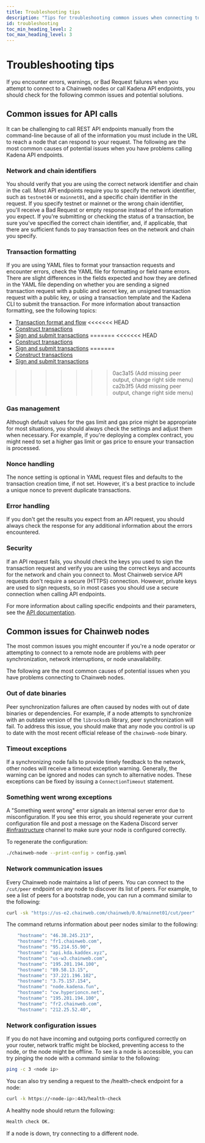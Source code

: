 ```yaml
---
title: Troubleshooting tips
description: "Tips for troubleshooting common issues when connecting to Chainweb nodes or calling Kadena API endpoints."
id: troubleshooting
toc_min_heading_level: 2
toc_max_heading_level: 3
---
```


# Troubleshooting tips

If you encounter errors, warnings, or Bad Request failures when you attempt to connect to a Chainweb nodes or call Kadena API endpoints, you should check for the following common issues and potential solutions.

## Common issues for API calls

It can be challenging to call REST API endpoints manually from the command-line because of all of the information you must include in the URL to reach a node that can respond to your request.
The following are the most common causes of potential issues when you have problems calling Kadena API endpoints.

### Network and chain identifiers
  
You should verify that you are using the correct network identifier and chain in the call.
Most API endpoints require you to specify the network identifier, such as `testnet04` or `mainnet01`, and a specific chain identifier in the request.
If you specify testnet or mainnet or the wrong chain identifier, you'll receive a Bad Request or empty response instead of the information you expect.
If you're submitting or checking the status of a transaction, be sure you've specified the correct chain identifier, and, if applicable, that there are sufficient funds to pay transaction fees on the network and chain you specify.

### Transaction formatting
  
If you are using YAML files to format your transaction requests and encounter errors, check the YAML file for formatting or field name errors. 
There are slight differences in the fields expected and how they are defined in the YAML file depending on whether you are sending a signed transaction request with a public and secret key, an unsigned transaction request with a public key, or using a transaction template and the Kadena CLI to submit the transaction.
For more information about transaction formatting, see the following topics:
  
- [Transaction format and flow](/smart-contracts/transactions)
<<<<<<< HEAD
- [Construct transactions](/guides/howto-construct-tx)
- [Sign and submit transactions](/guides/howto-sign-submit-tx)
=======
<<<<<<< HEAD
- [Construct transactions](/guides/howto-construct-tx)
- [Sign and submit transactions](/guides/howto-sign-submit-tx)
=======
- [Construct transactions](/guides/transactions/howto-construct-tx)
- [Sign and submit transactions](/guides/transactions/howto-sign-submit-tx)
>>>>>>> 0ac3a15 (Add missing peer output, change right side menu)
>>>>>>> ca2b3f5 (Add missing peer output, change right side menu)

### Gas management
  
Although default values for the gas limit and gas price might be appropriate for most situations, you should always check the settings and adjust them when necessary.
For example, if you're deploying a complex contract, you might need to set a higher gas limit or gas price to ensure your transaction is processed.

### Nonce handling
  
The nonce setting is optional in YAML request files and defaults to the transaction creation time, if not set.
However, it's a best practice to include a unique nonce to prevent duplicate transactions.

### Error handling
  
If you don't get the results you expect from an API request, you should always check the response for any additional information about the errors encountered.

### Security
  
  If an API request fails, you should check the keys you used to sign the transaction request and verify you are using the correct keys and accounts for the network and chain you connect to.
  Most Chainweb service API requests don't require a secure (HTTPS) connection.
  However, private keys are used to sign requests, so in most cases you should use a secure connection when calling API endpoints.

For more information about calling specific endpoints and their parameters, see the [API documentation](/api).

## Common issues for Chainweb nodes

The most common issues you might encounter if you're a node operator or attempting to connect to a remote node are problems with peer synchronization, network interruptions, or node unavailability.

The following are the most common causes of potential issues when you have problems connecting to Chainweb nodes.

### Out of date binaries
  
Peer synchronization failures are often caused by nodes with out of date binaries or dependencies.
For example, if a node attempts to synchronize with an outdate version of the `librocksdb` library, peer synchronization will fail. 
To address this issue, you should make that any node you control is up to date with the most recent official release of the `chainweb-node` binary.

### Timeout exceptions
  
If a synchronizing node fails to provide timely feedback to the network, other nodes will receive a timeout exception warning. 
Generally, the warning can be ignored and nodes can synch to alternative nodes. 
These exceptions can be fixed by issuing a `ConnectionTimeout` statement.

### Something went wrong exceptions
  
A "Something went wrong" error signals an internal server error due to misconfiguration. 
If you see this error, you should regenerate your current configuration file and post a message on the Kadena Discord server [#infrastructure](https://discord.com/channels/502858632178958377/1051827506279370802) channel to make sure your node is configured correctly.
  
To regenerate the configuration:
  
```bash
./chainweb-node --print-config > config.yaml
```

### Network communication issues
  
Every Chainweb node maintains a list of peers. 
You can connect to the `/cut/peer` endpoint on any node to discover its list of peers. 
For example, to see a list of peers for a bootstrap node, you can run a command similar to the following:
  
```bash
curl -sk "https://us-e2.chainweb.com/chainweb/0.0/mainnet01/cut/peer" | python -m json.tool | grep hostname
```

The command returns information about peer nodes similar to the following:

```bash
    "hostname": "46.38.245.213",
    "hostname": "fr1.chainweb.com",
    "hostname": "95.214.55.90",
    "hostname": "api.kda.kaddex.xyz",
    "hostname": "us-w3.chainweb.com",
    "hostname": "195.201.194.100",
    "hostname": "89.58.13.15",
    "hostname": "37.221.196.102",
    "hostname": "3.75.157.154",
    "hostname": "node.kadena.fun",
    "hostname": "cw.hyperioncn.net",
    "hostname": "195.201.194.100",
    "hostname": "fr2.chainweb.com",
    "hostname": "212.25.52.40",
```

### Network configuration issues
  
If you do not have incoming and outgoing ports configured correctly on your router, network traffic might be blocked, preventing access to the node, or the node might be offline.
To see is a node is accessible, you can try pinging the node with a command similar to the following:
  
```bash
ping -c 3 <node ip>
```
  
You can also try sending a request to the /health-check endpoint for a node:
  
```bash
curl -k https://<node-ip>:443/health-check
```
  
A healthy node should return the following:
  
```bash
Health check OK.
```
  
If a node is down, try connecting to a different node.